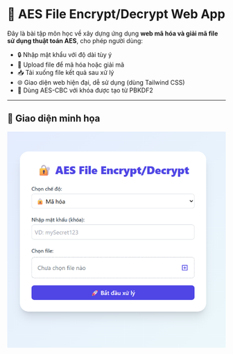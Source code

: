# 🔐 AES File Encrypt/Decrypt Web App

Đây là bài tập môn học về xây dựng ứng dụng **web mã hóa và giải mã file sử dụng thuật toán AES**, cho phép người dùng:

- 🔒 Nhập mật khẩu với độ dài tùy ý
- 📂 Upload file để mã hóa hoặc giải mã
- 📥 Tải xuống file kết quả sau xử lý
- 🌐 Giao diện web hiện đại, dễ sử dụng (dùng Tailwind CSS)
- 🧠 Dùng AES-CBC với khóa được tạo từ PBKDF2

---

## 📸 Giao diện minh họa


<img src="https://github.com/nhucccc/AESSHuy/blob/main/1.png?raw=true" width="600">
